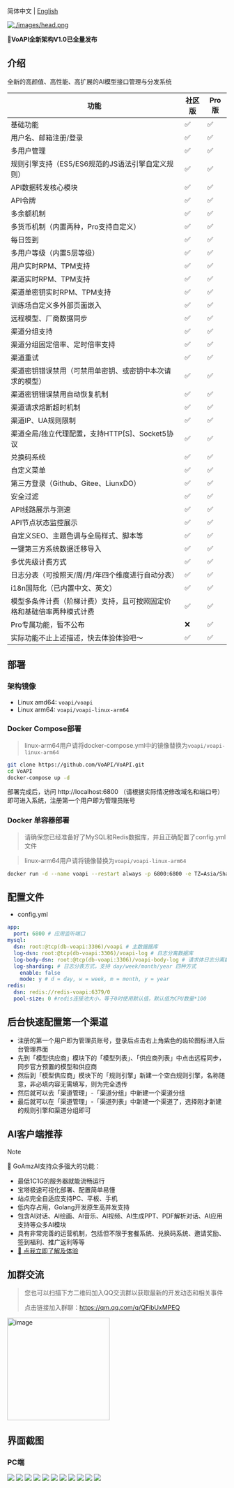 简体中文 | [English](./README_EN.md)


[![./images/head.png](./images/head.png)](https://demo.voapi.top)

**🎉VoAPI全新架构V1.0已全量发布**
## 介绍
全新的高颜值、高性能、高扩展的AI模型接口管理与分发系统

|功能|社区版|Pro版|
|-|-|-|
|基础功能|✅|✅|
|用户名、邮箱注册/登录|✅|✅|
|多用户管理|✅|✅|
|规则引擎支持（ES5/ES6规范的JS语法引擎自定义规则）|✅|✅|
|API数据转发核心模块|✅|✅|
|API令牌|✅|✅|
|多余额机制|✅|✅|
|多货币机制（内置两种，Pro支持自定义）|✅|✅|
|每日签到|✅|✅|
|多用户等级（内置5层等级）|✅|✅|
|用户实时RPM、TPM支持|✅|✅|
|渠道实时RPM、TPM支持|✅|✅|
|渠道单密钥实时RPM、TPM支持|✅|✅|
|训练场自定义多外部页面嵌入|✅|✅|
|远程模型、厂商数据同步|✅|✅|
|渠道分组支持|✅|✅|
|渠道分组固定倍率、定时倍率支持|✅|✅|
|渠道重试|✅|✅|
|渠道密钥错误禁用（可禁用单密钥、或密钥中本次请求的模型）|✅|✅|
|渠道密钥错误禁用自动恢复机制|✅|✅|
|渠道请求熔断超时机制|✅|✅|
|渠道IP、UA规则限制|✅|✅|
|渠道全局/独立代理配置，支持HTTP[S]、Socket5协议|✅|✅|
|兑换码系统|✅|✅|
|自定义菜单|✅|✅|
|第三方登录（Github、Gitee、LiunxDO）|✅|✅|
|安全过滤|✅|✅|
|API线路展示与测速|✅|✅|
|API节点状态监控展示|✅|✅|
|自定义SEO、主题色调与全局样式、脚本等|✅|✅|
|一键第三方系统数据迁移导入|✅|✅|
|多优先级计费方式|✅|✅|
|日志分表（可按照天/周/月/年四个维度进行自动分表）|✅|✅|
|i18n国际化（已内置中文、英文）|✅|✅|
|模型多条件计费（阶梯计费）支持，且可按照固定价格和基础倍率两种模式计费|✅|✅|
|Pro专属功能，暂不公布|❌|✅|
|实际功能不止上述描述，快去体验体验吧～|✅|✅|

## 部署
### 架构镜像
- Linux amd64: `voapi/voapi`
- Linux arm64: `voapi/voapi-linux-arm64`

### Docker Compose部署
> linux-arm64用户请将docker-compose.yml中的镜像替换为`voapi/voapi-linux-arm64`
```sh 
git clone https://github.com/VoAPI/VoAPI.git
cd VoAPI
docker-compose up -d
```
部署完成后，访问 http://localhost:6800 （请根据实际情况修改域名和端口号）即可进入系统，注册第一个用户即为管理员账号

### Docker 单容器部署
> 请确保您已经准备好了MySQL和Redis数据库，并且正确配置了config.yml文件

> linux-arm64用户请将镜像替换为`voapi/voapi-linux-arm64`
```sh
docker run -d --name voapi --restart always -p 6800:6800 -e TZ=Asia/Shanghai -v ./config.yml:/config.yml -v ./file:/file -v ./public:/public voapi/voapi:latest
```

## 配置文件
- config.yml
```yaml
app:
  port: 6800 # 应用监听端口
mysql:
  dsn: root:@tcp(db-voapi:3306)/voapi # 主数据据库
  log-dsn: root:@tcp(db-voapi:3306)/voapi-log # 日志分离数据库
  log-body-dsn: root:@tcp(db-voapi:3306)/voapi-body-log # 请求体日志分离数据库
  log-sharding: # 日志分表方式，支持 day/week/month/year 四种方式
    enable: false
    mode: y # d = day, w = week, m = month, y = year
redis:
  dsn: redis://redis-voapi:6379/0
  pool-size: 0 #redis连接池大小，等于0时使用默认值，默认值为CPU数量*100
```

## 后台快速配置第一个渠道
- 注册的第一个用户即为管理员账号，登录后点击右上角紫色的齿轮图标进入后台管理界面
- 先到「模型供应商」模块下的「模型列表」、「供应商列表」中点击远程同步，同步官方预置的模型和供应商
- 然后到「模型供应商」模块下的「规则引擎」新建一个空白规则引擎，名称随意，非必填内容无需填写，则为完全透传
- 然后就可以去「渠道管理」-「渠道分组」中新建一个渠道分组
- 最后就可以在「渠道管理」-「渠道列表」中新建一个渠道了，选择刚才新建的规则引擎和渠道分组即可

## AI客户端推荐
> [!NOTE]
> 🌻 GoAmzAI支持众多强大的功能：
> - 最低1C1G的服务器就能流畅运行
> - 宝塔极速可视化部署、配置简单易懂
> - 站点完全自适应支持PC、平板、手机
> - 低内存占用，Golang开发原生高并发支持
> - 包含AI对话、AI绘画、AI音乐、AI视频、AI生成PPT、PDF解析对话、AI应用支持等众多AI模块
> - 具有非常完善的运营机制，包括但不限于套餐系统、兑换码系统、邀请奖励、签到福利、推广返利等等
> - [🫱 点我立即了解及体验](https://d.goamzai.com)

## 加群交流
> 您也可以扫描下方二维码加入QQ交流群以获取最新的开发动态和相关事件
> 
> 点击链接加入群聊：https://qm.qq.com/q/QFibUxMPEQ

<img width="235" alt="image" src="https://github.com/user-attachments/assets/d4798bae-03e5-4fce-aa03-e6dadd9ac748">

## 界面截图
### PC端
![](./images/1.png)
![](./images/2.png)
![](./images/3.png)
![](./images/4.png)
![](./images/5.png)
![](./images/6.png)
![](./images/7.png)
![](./images/8.png)
![](./images/9.png)
![](./images/10.png)
![](./images/11.png)